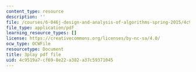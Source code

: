 ```yaml
---
content_type: resource
description: ''
file: /courses/6-046j-design-and-analysis-of-algorithms-spring-2015/4c9519a7cf698e22a382a37c59371045_TOb1tuEZ2X4.pdf
file_type: application/pdf
learning_resource_types: []
license: https://creativecommons.org/licenses/by-nc-sa/4.0/
ocw_type: OCWFile
resourcetype: Document
title: 3play pdf file
uid: 4c9519a7-cf69-8e22-a382-a37c59371045
---
```

